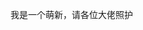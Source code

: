 我是一个萌新，请各位大佬照护
<!---
lzcy123/lzcy123 is a ✨ special ✨ repository because its `README.md` (this file) appears on your GitHub profile.
You can click the Preview link to take a look at your changes.
--->
